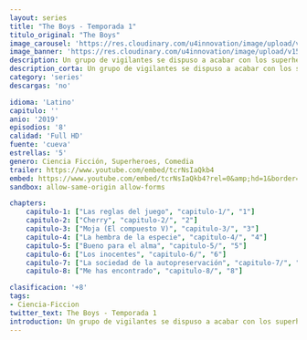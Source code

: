 ```yaml
---
layout: series
title: "The Boys - Temporada 1"
titulo_original: "The Boys"
image_carousel: 'https://res.cloudinary.com/u4innovation/image/upload/v1564632658/boys-poster-min_lrkg74.jpg'
image_banner: 'https://res.cloudinary.com/u4innovation/image/upload/v1564632658/boys-poster-min_lrkg74.jpg'
description: Un grupo de vigilantes se dispuso a acabar con los superhéroes corruptos que abusan de sus superpoderes.
description_corta: Un grupo de vigilantes se dispuso a acabar con los superhéroes corruptos que abusan de sus superpoderes.
category: 'series'
descargas: 'no'

idioma: 'Latino'
capitulo: ''
anio: '2019'
episodios: '8'
calidad: 'Full HD'
fuente: 'cueva'
estrellas: '5'
genero: Ciencia Ficción, Superheroes, Comedia
trailer: https://www.youtube.com/embed/tcrNsIaQkb4
embed: https://www.youtube.com/embed/tcrNsIaQkb4?rel=0&amp;hd=1&border=0&wmode=opaque&enablejsapi=1&modestbranding=1&controls=1&showinfo=1
sandbox: allow-same-origin allow-forms 

chapters:
    capitulo-1: ["Las reglas del juego", "capitulo-1/", "1"]
    capitulo-2: ["Cherry", "capitulo-2/", "2"]
    capitulo-3: ["Moja (El compuesto V)", "capitulo-3/", "3"]
    capitulo-4: ["La hembra de la especie", "capitulo-4/", "4"]
    capitulo-5: ["Bueno para el alma", "capitulo-5/", "5"]
    capitulo-6: ["Los inocentes", "capitulo-6/", "6"]
    capitulo-7: ["La sociedad de la autopreservación", "capitulo-7/", "7"]
    capitulo-8: ["Me has encontrado", "capitulo-8/", "8"]

clasificacion: '+8'
tags:
- Ciencia-Ficcion
twitter_text: The Boys - Temporada 1
introduction: Un grupo de vigilantes se dispuso a acabar con los superhéroes corruptos que abusan de sus superpoderes.
---
```












